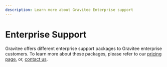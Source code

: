 ```yaml
---
description: Learn more about Gravitee Enterprise support
---
```


# Enterprise Support

Gravitee offers different enterprise support packages to Gravitee enterprise customers. To learn more about these packages, please refer to our [pricing page](https://www.gravitee.io/pricing), or, [contact us](https://www.gravitee.io/contact-us).
